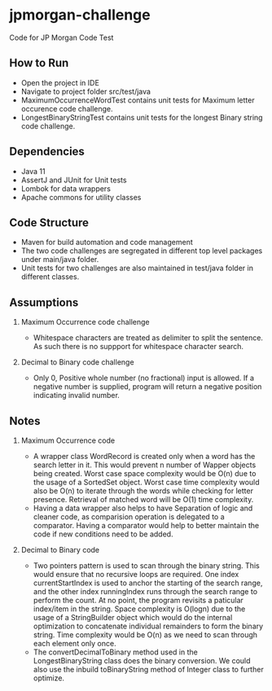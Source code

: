 # jpmorgan-challenge
Code for JP Morgan Code Test

## How to Run
  *  Open the project in IDE
  *  Navigate to project folder src/test/java
  *  MaximumOccurrenceWordTest contains unit tests for Maximum letter occurence code challenge.
  *  LongestBinaryStringTest contains unit tests for the longest Binary string code challenge.

## Dependencies
  * Java 11
  * AssertJ and JUnit for Unit tests
  * Lombok for data wrappers
  * Apache commons for utility classes

## Code Structure
  * Maven for build automation and code management
  * The two code challenges are segregated in different top level packages under main/java folder.
  * Unit tests for two challenges are also maintained in test/java folder in different classes.

## Assumptions
1. Maximum Occurrence code challenge
   * Whitespace characters are treated as delimiter to split the sentence. As such there is no suppport for whitespace character search.
   
3. Decimal to Binary code challenge
   * Only 0, Positive whole number (no fractional) input is allowed. If a negative number is supplied, program will return a negative position indicating invalid number.


## Notes
1. Maximum Occurrence code
   * A wrapper class WordRecord is created only when a word has the search letter in it. This would prevent n number of Wapper objects being created. Worst case space complexity would
     be O(n) due to the usage of a SortedSet object. Worst case time complexity would also be O(n) to iterate through the words while checking for letter presence. Retrieval of matched
     word will be O(1) time complexity.
   * Having a data wrapper also helps to have Separation of logic and cleaner code, as comparision operation is delegated to a comparator. Having a comparator would help to better
     maintain the code if new conditions need to be added.
     
2. Decimal to Binary code
   * Two pointers pattern is used to scan through the binary string. This would ensure that no recursive loops are required. One index currentStartIndex is used to anchor the
     starting of the search range, and the other index runningIndex runs through the search range to perform the count. At no point, the program revisits a paticular index/item in the
     string. Space complexity is O(logn) due to the usage of a StringBuilder object which would do the internal optimization to concatenate individual remainders to form the binary
     string. Time complexity would be O(n) as we need to scan through each element only once.
   * The convertDecimalToBinary method used in the LongestBinaryString class does the binary conversion. We could also use the inbuild toBinaryString method of Integer class to further
     optimize.
